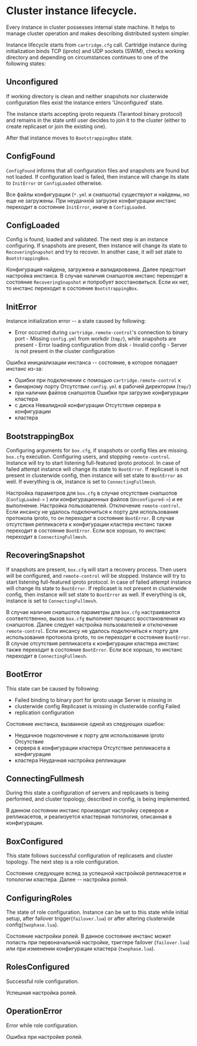 # Cluster instance lifecycle.

Every instance in cluster possesses internal state machine. It helps to
manage cluster operation and makes describing distributed system
simpler.

<!-- Image: entire state machine -->

Instance lifecycle starts from `cartridge.cfg` call. Cartridge instance
during initialization binds TCP (iproto) and UDP sockets (SWIM), checks
working directory and depending on circumstances continues to one of the
following states:

<!-- Image: [*] -> Unconfigured/ConfigFound -->

## Unconfigured

If working directory is clean and neither snapshots nor clusterwide
configuration files exist the instance enters 'Unconfigured' state.

The instance starts accepting iproto requests (Tarantool binary
protocol) and remains in the state until user decides to join it to the
cluster (either to create replicaset or join the existing one).

After that instance moves to `BootstrappingBox` state.

## ConfigFound

`ConfigFound` informs that all configuration files and snapshots are
found but not loaded. If configuration load is failed, then instance
will change its state to  `InitError` or `ConfigLoaded` otherwise.

Все файлы конфигурации (`*.yml` и снапшоты) существуют и найдены, но еще
не загружены. При неудачной загрузке конфигурации инстанс переходит в
состояние `InitError`, иначе в `ConfigLoaded`.

## ConfigLoaded

Config is found, loaded and validated. The next step is an instance
configuring. If snapshots are present, then instance will change its
state to `RecoveringSnapshot` and try to recover.  In another case, it
will set state to `BootstrappingBox`.

Конфигурация найдена, загружена и валидированна. Далее предстоит
настройка инстанса. В случае наличия снапшотов инстанс переходит в
состояние `RecoveringSnapshot` и попробует восстановиться. Если их нет,
то инстанс переходит в состояние `BootstrappingBox`.

## InitError

Instance initialization error -- a state caused by following:

-  Error occurred during `cartridge.remote-control`'s connection to
binary port - Missing `config.yml` from workdir (`tmp/`), while
snapshots are present - Error loading configuration from disk - Invalid
config - Server is not present in the cluster configuration

Ошибка инициализации инстанса -- состояние, в которое попадает инстанс
из-за:

- Ошибки при подключении с помощью `cartridge.remote-control`  к
- бинарному порту Отсутствии `config.yml` в рабочей директории (`tmp/`)
- при наличии файлов снапшотов Ошибки при загрузке конфигурации кластера
- с диска Невалидной конфигурации Отсутствия сервера в конфигурации
- кластера

## BootstrappingBox

Configuring arguments for `box.cfg`, if snapshots or config files are
missing. `box.cfg`  execution. Configuring users, and stopping
`remote-control`. Instance will try to start listening full-featured
iproto protocol. In case of failed attempt instance will change its
state to `BootError`. If replicaset is not present in clusterwide
config, then instance will set state to `BootError` as well. If
everything is ok, instance is set to `ConnectingFullmesh`.

Настройка параметров для `box.cfg` в случае отсутствия снапшотов
(`ConfigLoaded->` )  или конфигурационных файлов (`Unconfigured->`) и ее
выполнение. Настройка пользователей. Отключение `remote-control`.  Если
инсансу не удалось подключиться к порту для использования протокола
iproto, то он переходит в состояние `BootError`. В случае отсутствия
репликасета к конфигурации кластера инстанс также переходит в состояние
`BootError`. Если все хорошо, то инстанс переходит в
`ConnectingFullmesh`.

## RecoveringSnapshot

If snapshots are present, `box.cfg` will start a recovery process. Then
users will be configured, and `remote-control` will be stopped. Instance
will try to start listening full-featured iproto protocol. In case of
failed attempt instance will change its state to `BootError`. If
replicaset is not present in clusterwide config, then instance will set
state to `BootError` as well. If everything is ok, instance is set to
`ConnectingFullmesh`.

В случае наличия снапшотов параметры для `box.cfg` настраиваются
соответственно, вызов `box.cfg` выполняет процесс восстановления из
снапшотов. Далее следует настройка пользователей и отключение
`remote-control`. Если инсансу не удалось подключиться к порту для
использования протокола iproto, то он переходит в состояние `BootError`.
 В случае отсутствия репликасета к конфигурации кластера инстанс также
переходит в состояние `BootError`. Если все хорошо, то инстанс переходит
в `ConnectingFullmesh`.

## BootError

This state can be caused by following:

- Failed binding to binary port for iproto usage Server is missing in
- clusterwide config Replicaset is missing in clusterwide config Failed
- replication configuration

Состояние инстанса, вызванное одной из следующих ошибок:

- Неудачное подключение к порту для использования iproto Отсутствие
- сервера в конфигурации кластера Отсутствие репликасета в конфигурации
- кластера Неудачная настройка репликации

## ConnectingFullmesh

During this state a configuration of servers and replicasets is being
performed, and cluster topology, described in config, is being
implemented.

В данном состоянии инстанс производит настройку серверов и репликасетов,
и реализуется кластерная топология, описанная в конфигурации.

## BoxConfigured

This state follows successful configuration of replicasets and cluster
topology. The next step is a role configuration.

Состояние следующее вслед за успешной настройкой репликасетов и
топологии кластера. Далее -- настройка ролей.

## ConfiguringRoles

The state of role configuration. Instance can be set to this state while
initial setup, after failover trigger(`failover.lua`) or after altering
clusterwide config(`twophase.lua`).

Состояние настройки ролей. В данное состояние инстанс может попасть при
первоначальной настройке, триггере failover (`failover.lua`) или при
изменении конфигурации кластера (`twophase.lua`).

## RolesConfigured

Successful role configuration.

Успешная настройка ролей.

## OperationError

Error while role configuration.

Ошибка при настройке ролей.



